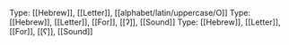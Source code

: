 Type: [[Hebrew]], [[Letter]], [[alphabet/latin/uppercase/O]]
Type: [[Hebrew]], [[Letter]], [[For]], [[ʔ]], [[Sound]]
Type: [[Hebrew]], [[Letter]], [[For]], [[ʕ]], [[Sound]]